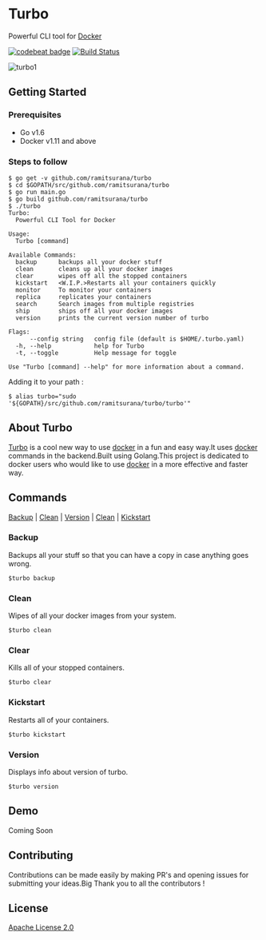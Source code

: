 # Turbo 

Powerful CLI tool for [Docker][1]

[![codebeat badge](https://codebeat.co/badges/e7fce2e3-69e8-451e-b9ba-de3d39b1da28)](https://codebeat.co/projects/github-com-ramitsurana-turbo)
[![Build Status](https://travis-ci.org/ramitsurana/turbo.svg?branch=master)](https://travis-ci.org/ramitsurana/turbo)

![turbo1](https://cloud.githubusercontent.com/assets/8342133/16713587/95b469bc-46ca-11e6-8fb3-e56c7ce7d19d.png)

## Getting Started

### Prerequisites

* Go v1.6
* Docker v1.11 and above

### Steps to follow

````
$ go get -v github.com/ramitsurana/turbo
$ cd $GOPATH/src/github.com/ramitsurana/turbo
$ go run main.go
$ go build github.com/ramitsurana/turbo
$ ./turbo
Turbo:
  Powerful CLI Tool for Docker

Usage:
  Turbo [command]

Available Commands:
  backup      backups all your docker stuff
  clean       cleans up all your docker images
  clear       wipes off all the stopped containers
  kickstart   <W.I.P.>Restarts all your containers quickly
  monitor     To monitor your containers
  replica     replicates your containers
  search      Search images from multiple registries
  ship        ships off all your docker images
  version     prints the current version number of turbo

Flags:
      --config string   config file (default is $HOME/.turbo.yaml)
  -h, --help            help for Turbo
  -t, --toggle          Help message for toggle

Use "Turbo [command] --help" for more information about a command.
````

Adding it to your path :

````
$ alias turbo="sudo '${GOPATH}/src/github.com/ramitsurana/turbo/turbo'"
````
## About Turbo

[Turbo][2] is a cool new way to use [docker][1] in a fun and easy way.It uses [docker][1] commands in the backend.Built using Golang.This project is dedicated to docker users who would like to use [docker][1] in a more effective and faster way.

## Commands

[Backup](#backup) | [Clean](#clean) | [Version](#version) | [Clean](#clean) | [Kickstart](kickstart)

### Backup

Backups all your stuff so that you can have a copy in case anything goes wrong.

````
$turbo backup
````

### Clean

Wipes of all your docker images from your system.

````
$turbo clean
````

### Clear

Kills all of your stopped containers.

````
$turbo clear
````

### Kickstart 

Restarts all of your containers.

````
$turbo kickstart
````
### Version

Displays info about version of turbo.

````
$turbo version
````
## Demo

Coming Soon

## Contributing

Contributions can be made easily by making PR's and opening issues for submitting your ideas.Big Thank you to all the contributors !

## License

[Apache License 2.0](LICENSE)

[1]: http://docker.com
[2]: http://ramitsurana.github.io/turbo
